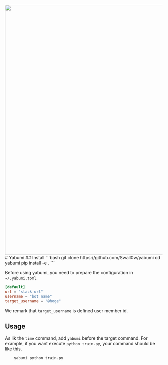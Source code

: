 <div align="center"> <img src="https://github.com/FastAccounting/yabumi/blob/main/docs/logo.png" width="800"/> </div>
# Yabumi
## Install
```bash
    git clone https://github.com/Swall0w/yabumi
    cd yabumi
    pip install -e .
```

Before using yabumi, you need to prepare the configuration in `~/.yabumi.toml`.
```toml
[default]
url = "slack url"
username = "bot name"
target_username = "@hoge"
```
We remark that `target_username` is defined user member id.

## Usage
As lik the `time` command, add `yabumi` before the target command.
For example, if you want execute `python train.py`, your command should be like this.
```bash
    yabumi python train.py
```
